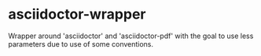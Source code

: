 # asciidoctor-wrapper
Wrapper around 'asciidoctor' and 'asciidoctor-pdf' with the goal to use less parameters due to use of some conventions.
